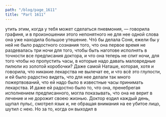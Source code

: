 ```yaml
---
path: "/blog/page_1611"
title: "Part 1611"
---
```


утить этим, когда у тебя может сделаться пневмония, — говорила графиня, и в произношении этого непонятного не для нее одной слова она уже находила большое утешение. Чтό бы делала Соня, ежели бы у ней не было радостного сознания того, что она первое время не раздевалась три ночи для того, чтобы быть наготове исполнять в точности все предписания доктора, и что она теперь не спит ночи, для того чтобы но пропустить часы, в которые надо давать маловредные пилюли из золотой коробочки? Даже самой Наташе, которая, хотя и говорила, что никакие лекарства не вылечат ее, и что всё это глупости, и ей было радостно видеть, что для нее делали так много пожертвований, что ей надо было в известные часы принимать лекарства. И даже ей радостно было то, что она, пренебрегая исполнением предписанного, могла показывать, что она не верит в лечение и не дорожит своею жизнью.
Доктор ездил каждый день, щупал пульс, смотрел язык и, не обращая внимания на ее убитое лицо, шутил с нею. Но за то, когда он выходил в 
